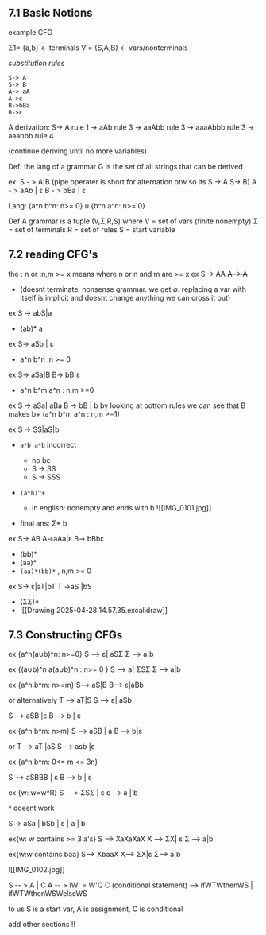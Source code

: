 
## 7.1 Basic Notions

example CFG 

Σ1= {a,b}   <- terminals
V = {S,A,B}   <- vars/nonterminals 

_substitution rules_
~~~
S-> A
S-> B
A-> aA
A->ε
B->bBa
B->ε
~~~

A derivation:
S-> A           rule 1
   -> aAb      rule 3
   -> aaAbb  rule 3
   -> aaaAbbb  rule 3
   -> aaabbb rule 4

(continue deriving until no more variables)


Def: 
the lang of a grammar G is the set of all strings that can be derived


ex: 
S - > A|B  (pipe operater is short for alternation btw so its S -> A   S-> B)
A - > aAb | ε
B - > bBa | ε

Lang: 
{a^n b^n: n>= 0} u 
{b^n a^n: n>= 0}

Def A grammar is a tuple 
(V,Σ,R,S)
where 
V = set of vars (finite nonempty)
Σ = set of terminals 
R = set of rules 
S = start variable 

## 7.2 reading CFG's 
the : n or :n,m >= x means where n or n and m are >= x
ex 
S -> AA
~~A -> A~~
- (doesnt terminate, nonsense grammar. we get ∅. replacing a var with itself is implicit and doesnt change anything we can cross it out) 

ex 
S -> abS|a
- (ab)* a

ex
S-> aSb | ε
 - a^n b^n :n >= 0

ex 
S-> aSa|B
B-> bB|ε
 - a^n b^m a^n : n,m >=0

ex 
S -> aSa| aBa
B -> bB | b                  by looking at bottom rules we can see that B makes b+ 
(a^n b^m a^n : n,m >=1)

ex
S -> SS|aS|b
- `a*b a*b` incorrect 
	- no bc 
	- S -> SS
	- S -> SSS
- `(a*b)^+`
	- in english: nonempty and ends with b
![[IMG_0101.jpg]]

- final ans: Σ* b

ex 
S-> AB
A->aAa|ε
B-> bBbε
- (bb)*
- (aa)*
- `(aa)*(bb)*` , n,m >= 0

ex 
S-> ε|aT|bT
T ->aS |bS

- (ΣΣ)*
- ![[Drawing 2025-04-28 14.57.35.excalidraw]]

## 7.3 Constructing CFGs 

ex {a^n(a∪b)^n: n>=0}
S --> ε| aSΣ
Σ --> a|b

ex {(a∪b)^n a(a∪b)^n : n>= 0 }
S --> a| ΣSΣ
Σ --> a|b

ex {a^n b^m: n>=m}
S--> aS|B
B--> ε|aBb

or alternatively 
T --> aT|S
S --> ε| aSb



S --> aSB |ε
B --> b | ε

ex {a^n b^m: n>m}
S --> aSB | a
B --> b|ε

or 
T --> aT |aS
S --> asb |ε


ex {a^n b^m: 0<= m <= 3n}

S --> aSBBB | ε
B --> b | ε 

ex {w: w=w^R}
S -- > ΣSΣ |  ε 
 ε --> a | b

^ doesnt work

S -> aSa | bSb |  ε | a | b

ex{w: w contains >= 3 a's}
S --> XaXaXaX
X --> ΣX| ε
Σ --> a|b

ex{w:w contains baa}
S--> XbaaX
X--> ΣX|ε
Σ--> a|b

![[IMG_0102.jpg]]

S -- > A | C
A -- > IW' = W'Q
C (conditional statement) --> ifWTWthenWS | ifWTWthenWSWelseWS

to us S is a start var, A is assignment, C is conditional 


add other sections !!

